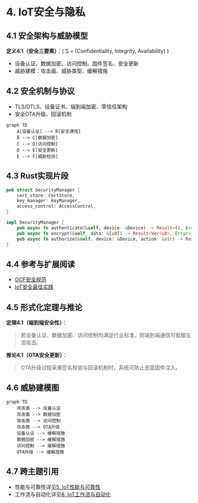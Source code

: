 # 4. IoT安全与隐私

## 4.1 安全架构与威胁模型

**定义4.1（安全三要素）**：\( S = (Confidentiality, Integrity, Availability) \)

- 设备认证、数据加密、访问控制、固件签名、安全更新
- 威胁建模：攻击面、威胁类型、缓解措施

## 4.2 安全机制与协议

- TLS/DTLS、设备证书、端到端加密、零信任架构
- 安全OTA升级、回滚机制

```mermaid
graph TD
    A[设备认证] --> B[安全通信]
    B --> C[数据加密]
    C --> D[访问控制]
    D --> E[安全更新]
    E --> F[威胁检测]
```

## 4.3 Rust实现片段

```rust
pub struct SecurityManager {
    cert_store: CertStore,
    key_manager: KeyManager,
    access_control: AccessControl,
}

impl SecurityManager {
    pub async fn authenticate(&self, device: &Device) -> Result<(), Error> { /* ... */ }
    pub async fn encrypt(&self, data: &[u8]) -> Result<Vec<u8>, Error> { /* ... */ }
    pub async fn authorize(&self, device: &Device, action: &str) -> Result<bool, Error> { /* ... */ }
}
```

## 4.4 参考与扩展阅读
- [OCF安全规范](https://openconnectivity.org/developer/specifications/security/)
- [IoT安全最佳实践](https://www.owasp.org/index.php/OWASP_Internet_of_Things_Project) 

## 4.5 形式化定理与推论

**定理4.1（端到端安全性）**：
> 若设备认证、数据加密、访问控制均满足行业标准，则端到端通信可抵御主流攻击。

**推论4.1（OTA安全更新）**：
> OTA升级过程采用签名校验与回滚机制时，系统可防止恶意固件注入。

## 4.6 威胁建模图

```mermaid
graph TD
    攻击面 --> 设备认证
    攻击面 --> 数据加密
    攻击面 --> 访问控制
    攻击面 --> OTA升级
    设备认证 --> 缓解措施
    数据加密 --> 缓解措施
    访问控制 --> 缓解措施
    OTA升级 --> 缓解措施
```

## 4.7 跨主题引用
- 性能与可靠性详见[5. IoT性能与可靠性](05_Performance_Reliability.md)
- 工作流与自动化详见[8. IoT工作流与自动化](08_Workflow_Automation.md) 
